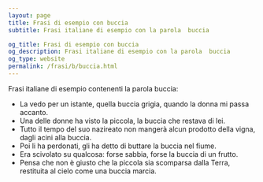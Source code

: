 ```yaml
---
layout: page
title: Frasi di esempio con buccia 
subtitle: Frasi italiane di esempio con la parola  buccia

og_title: Frasi di esempio con buccia 
og_description: Frasi italiane di esempio con la parola  buccia
og_type: website
permalink: /frasi/b/buccia.html
---
```


Frasi italiane di esempio contenenti la parola buccia:


- La vedo per un istante, quella buccia grigia, quando la donna mi passa accanto.
- Una delle donne ha visto la piccola, la buccia che restava di lei.
- Tutto il tempo del suo nazireato non mangerà alcun prodotto della vigna, dagli acini alla buccia.
- Poi li ha perdonati, gli ha detto di buttare la buccia nel fiume.
- Era scivolato su qualcosa: forse sabbia, forse la buccia di un frutto.
- Pensa che non è giusto che la piccola sia scomparsa dalla Terra, restituita al cielo come una buccia marcia.
